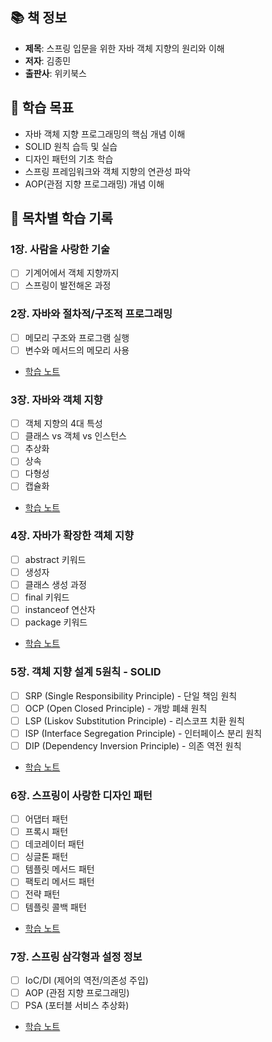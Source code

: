 ## 📚 책 정보
- **제목**: 스프링 입문을 위한 자바 객체 지향의 원리와 이해
- **저자**: 김종민
- **출판사**: 위키북스

## 🎯 학습 목표
- 자바 객체 지향 프로그래밍의 핵심 개념 이해
- SOLID 원칙 습득 및 실습
- 디자인 패턴의 기초 학습
- 스프링 프레임워크와 객체 지향의 연관성 파악
- AOP(관점 지향 프로그래밍) 개념 이해

## 📖 목차별 학습 기록

### 1장. 사람을 사랑한 기술
- [ ] 기계어에서 객체 지향까지
- [ ] 스프링이 발전해온 과정

### 2장. 자바와 절차적/구조적 프로그래밍
- [ ] 메모리 구조와 프로그램 실행
- [ ] 변수와 메서드의 메모리 사용
- [학습 노트](./ch02/README.md)

### 3장. 자바와 객체 지향
- [ ] 객체 지향의 4대 특성
- [ ] 클래스 vs 객체 vs 인스턴스
- [ ] 추상화
- [ ] 상속
- [ ] 다형성
- [ ] 캡슐화
- [학습 노트](./ch03/README.md)

### 4장. 자바가 확장한 객체 지향
- [ ] abstract 키워드
- [ ] 생성자
- [ ] 클래스 생성 과정
- [ ] final 키워드
- [ ] instanceof 연산자
- [ ] package 키워드
- [학습 노트](./ch04/README.md)

### 5장. 객체 지향 설계 5원칙 - SOLID
- [ ] SRP (Single Responsibility Principle) - 단일 책임 원칙
- [ ] OCP (Open Closed Principle) - 개방 폐쇄 원칙
- [ ] LSP (Liskov Substitution Principle) - 리스코프 치환 원칙
- [ ] ISP (Interface Segregation Principle) - 인터페이스 분리 원칙
- [ ] DIP (Dependency Inversion Principle) - 의존 역전 원칙
- [학습 노트](./ch05/README.md)

### 6장. 스프링이 사랑한 디자인 패턴
- [ ] 어댑터 패턴
- [ ] 프록시 패턴
- [ ] 데코레이터 패턴
- [ ] 싱글톤 패턴
- [ ] 템플릿 메서드 패턴
- [ ] 팩토리 메서드 패턴
- [ ] 전략 패턴
- [ ] 템플릿 콜백 패턴
- [학습 노트](./ch06/README.md)

### 7장. 스프링 삼각형과 설정 정보
- [ ] IoC/DI (제어의 역전/의존성 주입)
- [ ] AOP (관점 지향 프로그래밍)
- [ ] PSA (포터블 서비스 추상화)
- [학습 노트](./ch07/README.md)
